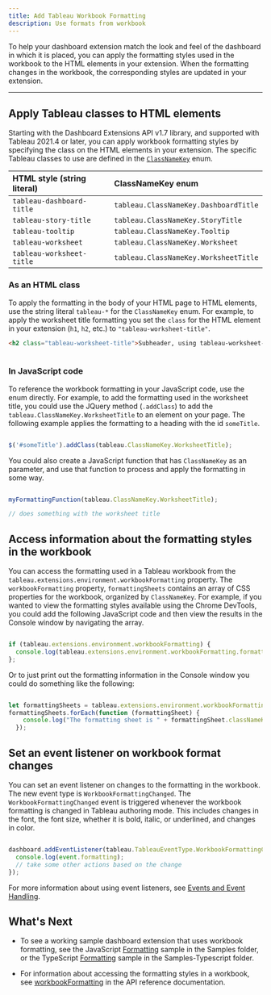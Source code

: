 ```yaml
---
title: Add Tableau Workbook Formatting
description: Use formats from workbook 
---
```


To help your dashboard extension match the look and feel of the dashboard in which it is placed, you can apply the formatting styles used in the workbook to the HTML elements in your extension. When the formatting changes in the workbook, the corresponding styles are updated in your extension.

----

## Apply Tableau classes to HTML elements

Starting with the Dashboard Extensions API v1.7 library, and supported with Tableau 2021.4 or later, you can apply workbook formatting styles by specifying the class on the HTML elements in your extension. The specific Tableau classes to use are defined in the [`ClassNameKey`](pathname:///api/enums/tableau.classnamekey.html) enum.

| HTML style (string literal) | ClassNameKey enum|
| :------------  | :---------- |
| `tableau-dashboard-title` | `tableau.ClassNameKey.DashboardTitle` |
| `tableau-story-title` | `tableau.ClassNameKey.StoryTitle` |
| `tableau-tooltip` | `tableau.ClassNameKey.Tooltip` |
| `tableau-worksheet` | `tableau.ClassNameKey.Worksheet` |
| `tableau-worksheet-title` | `tableau.ClassNameKey.WorksheetTitle` |


### As an HTML class

To apply the formatting in the body of your HTML page to HTML elements, use the string literal `tableau-*` for the `ClassNameKey` enum. For example, to apply the worksheet title formatting you set the `class` for the HTML element in your extension (`h1`, `h2`, etc.) to `"tableau-worksheet-title"`.  

```html
<h2 class="tableau-worksheet-title">Subheader, using tableau-worksheet-title class</h2>
     
```

### In JavaScript code

To reference the workbook formatting in your JavaScript code, use the enum directly. For example, to add the formatting used in the worksheet title, you could use the JQuery method (`.addClass`) to add the `tableau.ClassNameKey.WorksheetTitle` to an element on your page. The following example applies the formatting to a heading with the id `someTitle`.

```javascript

$('#someTitle').addClass(tableau.ClassNameKey.WorksheetTitle);

```

You could also create a JavaScript function that has `ClassNameKey` as an parameter, and use that function to process and apply the formatting in some way.

```javascript

myFormattingFunction(tableau.ClassNameKey.WorksheetTitle); 

// does something with the worksheet title

```

## Access information about the formatting styles in the workbook

You can access the formatting used in a Tableau workbook from the `tableau.extensions.environment.workbookFormatting` property. The `workbookFormatting` property, `formattingSheets` contains an array of CSS properties for the workbook, organized by `ClassNameKey`.  For example, if you wanted to view the formatting styles available using the Chrome DevTools, you could add the following JavaScript code and then view the results in the Console window by navigating the array. 

```javascript

if (tableau.extensions.environment.workbookFormatting) {
  console.log(tableau.extensions.environment.workbookFormatting.formattingSheets);
};

```

Or to just print out the formatting information in the Console window you could do something like the following:

```javascript

let formattingSheets = tableau.extensions.environment.workbookFormatting.formattingSheets;
formattingSheets.forEach(function (formattingSheet) {
    console.log("The formatting sheet is " + formattingSheet.classNameKey + " " + JSON.stringify(formattingSheet.cssProperties));
  });

```

## Set an event listener on workbook format changes

You can set an event listener on changes to the formatting in the workbook. The new event type is `WorkbookFormattingChanged`. The `WorkbookFormattingChanged` event is triggered whenever the workbook formatting is changed in Tableau authoring mode. This includes changes in the font, the font size, whether it is bold, italic, or underlined, and changes in color.

```javascript

dashboard.addEventListener(tableau.TableauEventType.WorkbookFormattingChanged, (event) => {
  console.log(event.formatting);
  // take some other actions based on the change 
});

```

For more information about using event listeners, see [Events and Event Handling](./trex_events.md).

## What's Next

* To see a working sample dashboard extension that uses workbook formatting, see the JavaScript [Formatting](https://github.com/tableau/extensions-api/tree/main/Samples/Dashboard/Formatting) sample in the Samples folder, or the TypeScript [Formatting](https://github.com/tableau/extensions-api/tree/main/Samples-Typescript/Dashboard/Formatting) sample in the Samples-Typescript folder.

* For information about accessing the formatting styles in a workbook, see [workbookFormatting](pathname:///api/interfaces/environment.html#workbookformatting) in the API reference documentation.

